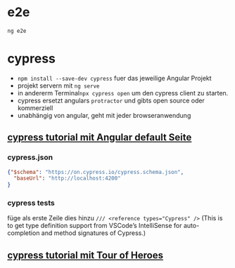 # e2e
`ng e2e`
# cypress
* `npm install --save-dev cypress` fuer das jeweilige Angular Projekt
* projekt servern mit `ng serve`
* in andererm Terminal`npx cypress open` um den cypress client zu starten. 
* cypress ersetzt angulars `protractor`  und gibts open source oder kommerziell
* unabhängig von angular, geht mit jeder browseranwendung
## [cypress tutorial mit Angular default Seite](https://medium.com/@armno/setting-up-cypress-for-an-angular-project-92dfa2e2caef)
### cypress.json
```json
{"$schema": "https://on.cypress.io/cypress.schema.json",
  "baseUrl": "http://localhost:4200"
}
``` 
### cypress tests
füge als erste Zeile dies hinzu `/// <reference types="Cypress" />` (This is to get type definition support from VSCode’s IntelliSense for auto-completion and method signatures of Cypress.)


## [cypress tutorial mit Tour of Heroes](https://medium.com/@talktokapildev/angular-e2e-with-cypress-and-cucumber-d689e123d469)